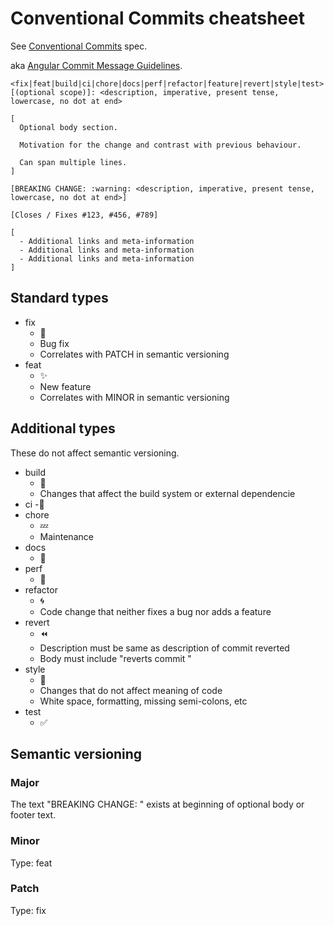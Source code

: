 # Conventional Commits cheatsheet

See [Conventional Commits](https://conventionalcommits.org/) spec.

aka [Angular Commit Message Guidelines](https://github.com/angular/angular/blob/master/CONTRIBUTING.md#commit).

```text
<fix|feat|build|ci|chore|docs|perf|refactor|feature|revert|style|test>[(optional scope)]: <description, imperative, present tense, lowercase, no dot at end>

[
  Optional body section.

  Motivation for the change and contrast with previous behaviour.

  Can span multiple lines.
]

[BREAKING CHANGE: :warning: <description, imperative, present tense, lowercase, no dot at end>]

[Closes / Fixes #123, #456, #789]

[
  - Additional links and meta-information
  - Additional links and meta-information
  - Additional links and meta-information
]
```

## Standard types

- fix
  - :bug:
  - Bug fix
  - Correlates with PATCH in semantic versioning
- feat
  - :sparkles:
  - New feature
  - Correlates with MINOR in semantic versioning

## Additional types

These do not affect semantic versioning.

- build
  - :construction_worker:
  - Changes that affect the build system or external dependencie
- ci
  -:green_heart:
- chore
  - :zzz:
  - Maintenance
- docs
  - :book:
- perf
  - :racehorse:
- refactor
  - :cyclone:
  - Code change that neither fixes a bug nor adds a feature
- revert
  - :rewind:
  - Description must be same as description of commit reverted
  - Body must include "reverts commit <hash>"
- style
  - :ribbon:
  - Changes that do not affect meaning of code
  - White space, formatting, missing semi-colons, etc
- test
  - :white_check_mark:

## Semantic versioning

### Major

The text "BREAKING CHANGE: " exists at beginning of optional body or footer text.

### Minor

Type: feat

### Patch

Type: fix

